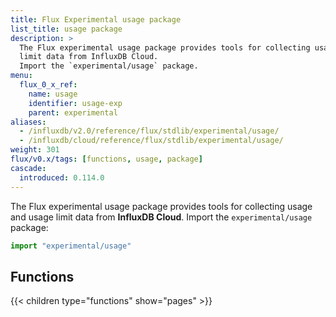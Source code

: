 ```yaml
---
title: Flux Experimental usage package
list_title: usage package
description: >
  The Flux experimental usage package provides tools for collecting usage and usage
  limit data from InfluxDB Cloud.
  Import the `experimental/usage` package.
menu:
  flux_0_x_ref:
    name: usage
    identifier: usage-exp
    parent: experimental
aliases:
  - /influxdb/v2.0/reference/flux/stdlib/experimental/usage/
  - /influxdb/cloud/reference/flux/stdlib/experimental/usage/
weight: 301
flux/v0.x/tags: [functions, usage, package]
cascade:
  introduced: 0.114.0
---
```


The Flux experimental usage package provides tools for collecting usage and usage
limit data from **InfluxDB Cloud**.
Import the `experimental/usage` package:

```js
import "experimental/usage"
```

## Functions
{{< children type="functions" show="pages" >}}
